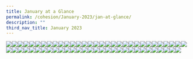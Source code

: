 ```yaml
---
title: January at a Glance
permalink: /cohesion/January-2023/jan-at-glance/
description: ""
third_nav_title: January 2023
---
```

![](/images/Cohesion/Jan%202023/ya1.png)![](/images/Cohesion/Jan%202023/ya-video-thumb.png)![](/images/Cohesion/Jan%202023/ya-quick-facts.png)![](/images/Cohesion/Jan%202023/vouchers-kv.png)![](/images/Cohesion/Jan%202023/volunteerism-kv.gif)![](/images/Cohesion/Jan%202023/volunteerism-kv.jpg)![](/images/Cohesion/Jan%202023/Volunteer_3.png)![](/images/Cohesion/Jan%202023/Volunteer_2.png)![](/images/Cohesion/Jan%202023/upcoming_icon.png)![](/images/Cohesion/Jan%202023/Volunteer_1.png)![](/images/physical-icon.png)![](/images/prototype.png)![](/images/qigong.gif)![](/images/qigong-quote.png)![](/images/roles-ya.png)![](/images/running.gif)![](/images/running-quote.png)![](/images/taichi.gif)![](/images/taichi-quote.png)![](/images/toilets-kv.png)![](/images/toilet-video.png)![](/images/igloo1.png)![](/images/igloo2.png)![](/images/new-mockup.png)![](/images/green-living-igloo-team.png)![](/images/health-goals-icon.png)![](/images/healthy-kv.png)![](/images/enjoyment-icon.png)![](/images/fitnessx.gif)![](/images/fitnessx-quote.png)![](/images/green-living-igloo.png)![](/images/eDM_36b.jpg)![](/images/eDM_36b.jpg)![](/images/eDM_18.jpg)![](/images/eDM_19.jpg)![](/images/eDM_20.jpg)![](/images/eDM_21.jpg)![](/images/eDM_22.jpg)![](/images/eDM_23.jpg)![](/images/eDM_24.jpg)![](/images/eDM_25.jpg)![](/images/eDM_26.jpg)![](/images/eDM_32.jpg)![](/images/eDM_34.jpg)![](/images/eDM_36.jpg)![](/images/eDM_16.jpg)![](/images/eDM_17.jpg)![](/images/dancefit.gif)![](/images/cohesion-logo.gif)![](/images/cdc_icon1.png)![](/images/brisk-quote.png)![](/images/brisk.gif)![](/images/card-aubery.png)![](/images/card-joe.png)![](/images/card-lagu.png)![](/images/cdc_icon2.png)![](/images/cdc_icon3.png)![](/images/cdc_icon4.png)![](/images/cdc_icon5.png)![](/images/cdc_video.png)![](/images/dance-fit-quote.png)